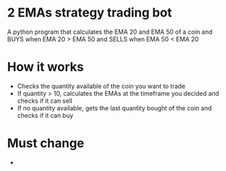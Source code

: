 # 2 EMAs strategy trading bot

A python program that calculates the EMA 20 and EMA 50 of a coin and BUYS when EMA 20 > EMA 50 and SELLS when EMA 50 < EMA 20

# How it works

- Checks the quantity available of the coin you want to trade
- If quantity > 10, calculates the EMAs at the timeframe you decided and checks if it can sell 
- If no quantity available, gets the last quantity bought of the coin and checks if it can buy

# Must change

- 
